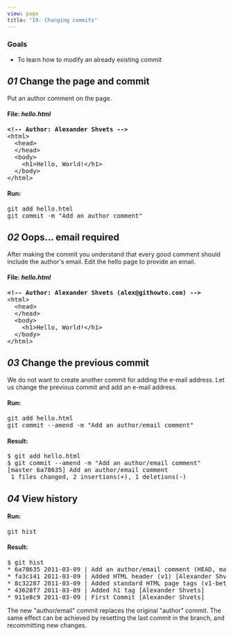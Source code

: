 ```yaml
---
view: page
title: "19. Changing commits"
---
```


<h3>Goals</h3>

<ul><li>To learn how to modify an already existing commit</li></ul>

<h2><em>01</em> Change the page and commit</h2>

<p>Put an author comment on the page.</p>

<h4 class="h4-pre">File: <em>hello.html</em></h4>

<pre class="file"><strong>&lt;!-- Author: Alexander Shvets --&gt;</strong>
&lt;html&gt;
  &lt;head&gt;
  &lt;/head&gt;
  &lt;body&gt;
    &lt;h1&gt;Hello, World!&lt;/h1&gt;
  &lt;/body&gt;
&lt;/html&gt;</pre>

<h4 class="h4-pre">Run:</h4>

<pre class="instructions">git add hello.html
git commit -m "Add an author comment"</pre>

<h2><em>02</em> Oops... email required</h2>

<p>After making the commit you understand that every good comment should include the author's email. Edit the hello page to provide an email.</p>

<h4 class="h4-pre">File: <em>hello.html</em></h4>

<pre class="file"><strong>&lt;!-- Author: Alexander Shvets (alex@githowto.com) --&gt;</strong>
&lt;html&gt;
  &lt;head&gt;
  &lt;/head&gt;
  &lt;body&gt;
    &lt;h1&gt;Hello, World!&lt;/h1&gt;
  &lt;/body&gt;
&lt;/html&gt;</pre>

<h2><em>03</em> Change the previous commit</h2>

<p>We do not want to create another commit for adding the e-mail address. Let us change the previous commit and add an e-mail address.</p>

<h4 class="h4-pre">Run:</h4>

<pre class="instructions">git add hello.html
git commit --amend -m "Add an author/email comment"</pre>

<h4 class="h4-pre">Result:</h4>

<pre class="sample">$ git add hello.html
$ git commit --amend -m "Add an author/email comment"
[master 6a78635] Add an author/email comment
 1 files changed, 2 insertions(+), 1 deletions(-)</pre>

<h2><em>04</em> View history</h2>

<h4 class="h4-pre">Run:</h4>

<pre class="instructions">git hist</pre>

<h4 class="h4-pre">Result:</h4>

<pre class="sample">$ git hist
* 6a78635 2011-03-09 | Add an author/email comment (HEAD, master) [Alexander Shvets]
* fa3c141 2011-03-09 | Added HTML header (v1) [Alexander Shvets]
* 8c32287 2011-03-09 | Added standard HTML page tags (v1-beta) [Alexander Shvets]
* 43628f7 2011-03-09 | Added h1 tag [Alexander Shvets]
* 911e8c9 2011-03-09 | First Commit [Alexander Shvets]</pre>

<p>The new "author/email" commit replaces the original "author" commit. The same effect can be achieved by resetting the last commit in the branch, and recommitting new changes.</p>
